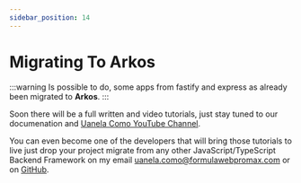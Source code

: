 ```yaml
---
sidebar_position: 14
---
```


# Migrating To Arkos

:::warning
Is possible to do, some apps from fastify and express as already been migrated to **Arkos**.
:::

Soon there will be a full written and video tutorials, just stay tuned to our documenation and [Uanela Como YouTube Channel](https://youtube.com/@uanelacomo).

You can even become one of the developers that will bring those tutorials to live just drop your project migrate from any other JavaScript/TypeScript Backend Framework on my email [uanela.como@formulawebpromax.com](mailto:uanela.como@formulawebpromax) or on [GitHub](https://github.com/uanela/arkos).
